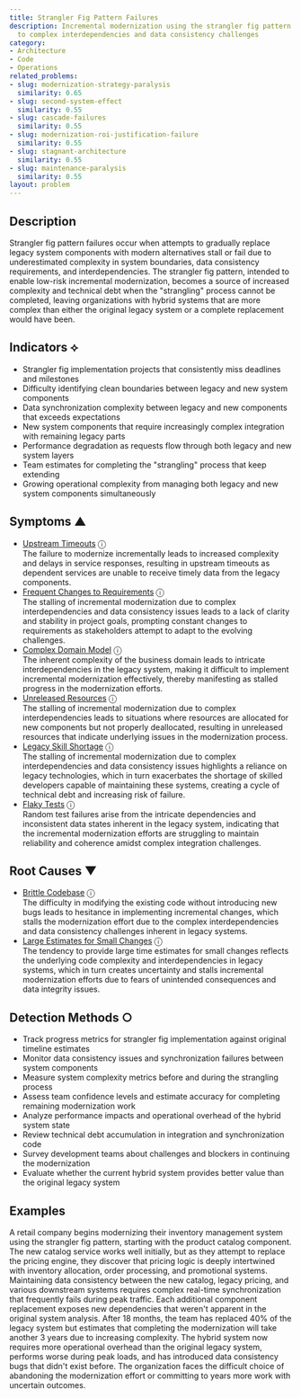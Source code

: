 ```yaml
---
title: Strangler Fig Pattern Failures
description: Incremental modernization using the strangler fig pattern stalls due
  to complex interdependencies and data consistency challenges
category:
- Architecture
- Code
- Operations
related_problems:
- slug: modernization-strategy-paralysis
  similarity: 0.65
- slug: second-system-effect
  similarity: 0.55
- slug: cascade-failures
  similarity: 0.55
- slug: modernization-roi-justification-failure
  similarity: 0.55
- slug: stagnant-architecture
  similarity: 0.55
- slug: maintenance-paralysis
  similarity: 0.55
layout: problem
---
```


## Description

Strangler fig pattern failures occur when attempts to gradually replace legacy system components with modern alternatives stall or fail due to underestimated complexity in system boundaries, data consistency requirements, and interdependencies. The strangler fig pattern, intended to enable low-risk incremental modernization, becomes a source of increased complexity and technical debt when the "strangling" process cannot be completed, leaving organizations with hybrid systems that are more complex than either the original legacy system or a complete replacement would have been.

## Indicators ⟡

- Strangler fig implementation projects that consistently miss deadlines and milestones
- Difficulty identifying clean boundaries between legacy and new system components
- Data synchronization complexity between legacy and new components that exceeds expectations
- New system components that require increasingly complex integration with remaining legacy parts
- Performance degradation as requests flow through both legacy and new system layers
- Team estimates for completing the "strangling" process that keep extending
- Growing operational complexity from managing both legacy and new system components simultaneously

## Symptoms ▲
- [Upstream Timeouts](upstream-timeouts.md) <span class="info-tooltip" title="Confidence: 0.476, Strength: 0.668">ⓘ</span>
<br/>  The failure to modernize incrementally leads to increased complexity and delays in service responses, resulting in upstream timeouts as dependent services are unable to receive timely data from the legacy components.
- [Frequent Changes to Requirements](frequent-changes-to-requirements.md) <span class="info-tooltip" title="Confidence: 0.440, Strength: 0.641">ⓘ</span>
<br/>  The stalling of incremental modernization due to complex interdependencies and data consistency issues leads to a lack of clarity and stability in project goals, prompting constant changes to requirements as stakeholders attempt to adapt to the evolving challenges.
- [Complex Domain Model](complex-domain-model.md) <span class="info-tooltip" title="Confidence: 0.431, Strength: 0.645">ⓘ</span>
<br/>  The inherent complexity of the business domain leads to intricate interdependencies in the legacy system, making it difficult to implement incremental modernization effectively, thereby manifesting as stalled progress in the modernization efforts.
- [Unreleased Resources](unreleased-resources.md) <span class="info-tooltip" title="Confidence: 0.386, Strength: 0.653">ⓘ</span>
<br/>  The stalling of incremental modernization due to complex interdependencies leads to situations where resources are allocated for new components but not properly deallocated, resulting in unreleased resources that indicate underlying issues in the modernization process.
- [Legacy Skill Shortage](legacy-skill-shortage.md) <span class="info-tooltip" title="Confidence: 0.383, Strength: 0.643">ⓘ</span>
<br/>  The stalling of incremental modernization due to complex interdependencies and data consistency issues highlights a reliance on legacy technologies, which in turn exacerbates the shortage of skilled developers capable of maintaining these systems, creating a cycle of technical debt and increasing risk of failure.
- [Flaky Tests](flaky-tests.md) <span class="info-tooltip" title="Confidence: 0.327, Strength: 0.688">ⓘ</span>
<br/>  Random test failures arise from the intricate dependencies and inconsistent data states inherent in the legacy system, indicating that the incremental modernization efforts are struggling to maintain reliability and coherence amidst complex integration challenges.

## Root Causes ▼
- [Brittle Codebase](brittle-codebase.md) <span class="info-tooltip" title="Confidence: 0.384, Strength: 0.902">ⓘ</span>
<br/>  The difficulty in modifying the existing code without introducing new bugs leads to hesitance in implementing incremental changes, which stalls the modernization effort due to the complex interdependencies and data consistency challenges inherent in legacy systems.
- [Large Estimates for Small Changes](large-estimates-for-small-changes.md) <span class="info-tooltip" title="Confidence: 0.375, Strength: 0.846">ⓘ</span>
<br/>  The tendency to provide large time estimates for small changes reflects the underlying code complexity and interdependencies in legacy systems, which in turn creates uncertainty and stalls incremental modernization efforts due to fears of unintended consequences and data integrity issues.

## Detection Methods ○

- Track progress metrics for strangler fig implementation against original timeline estimates
- Monitor data consistency issues and synchronization failures between system components
- Measure system complexity metrics before and during the strangling process
- Assess team confidence levels and estimate accuracy for completing remaining modernization work
- Analyze performance impacts and operational overhead of the hybrid system state
- Review technical debt accumulation in integration and synchronization code
- Survey development teams about challenges and blockers in continuing the modernization
- Evaluate whether the current hybrid system provides better value than the original legacy system

## Examples

A retail company begins modernizing their inventory management system using the strangler fig pattern, starting with the product catalog component. The new catalog service works well initially, but as they attempt to replace the pricing engine, they discover that pricing logic is deeply intertwined with inventory allocation, order processing, and promotional systems. Maintaining data consistency between the new catalog, legacy pricing, and various downstream systems requires complex real-time synchronization that frequently fails during peak traffic. Each additional component replacement exposes new dependencies that weren't apparent in the original system analysis. After 18 months, the team has replaced 40% of the legacy system but estimates that completing the modernization will take another 3 years due to increasing complexity. The hybrid system now requires more operational overhead than the original legacy system, performs worse during peak loads, and has introduced data consistency bugs that didn't exist before. The organization faces the difficult choice of abandoning the modernization effort or committing to years more work with uncertain outcomes.
